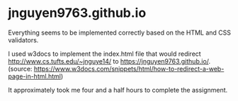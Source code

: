 # jnguyen9763.github.io

Everything seems to be implemented correctly based on the HTML and CSS validators.

I used w3docs to implement the index.html file that would redirect http://www.cs.tufts.edu/~jnguye14/ to https://jnguyen9763.github.io/. (source: https://www.w3docs.com/snippets/html/how-to-redirect-a-web-page-in-html.html)

It approximately took me four and a half hours to complete the assignment.
